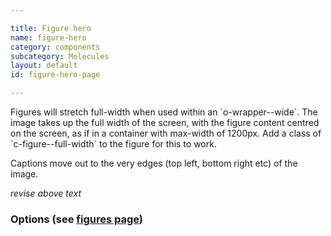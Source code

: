 ```yaml
---

title: Figure hero 
name: figure-hero
category: components
subcategory: Molecules
layout: default
id: figure-hero-page

---
```


<script>
component("figure-hero", { "type":"hero", "image": "/templates/hero/160609_PG2017_JohnHoulihan_4144_4_2153.jpg", "content": { "text" :"<h1>Undergraduate study</h1>\n<p>Study at York and you'll graduate with more than a qualification.</p>\n<p><a href=\"#\" class=\"c-btn c-btn--small\">Find a course <i class=\"c-icon c-icon--search c-icon-after\"></i> </a><a href=\"#\" class=\"c-btn c-btn--small\">Book an open day</a></p>\n</div>", "position": "bottom-centre" } } )
</script>

<div class="lead"><p>Figures will stretch full-width when used within an `o-wrapper--wide`. The image takes up the full width of the screen, with the figure content centred on the screen, as if in a container with max-width of 1200px. Add a class of `c-figure--full-width` to the figure for this to work.</p></div>

Captions move out to the very edges (top left, bottom right etc) of the image.

*revise above text*

### Options (see [figures page](../css-components/figures.html))
